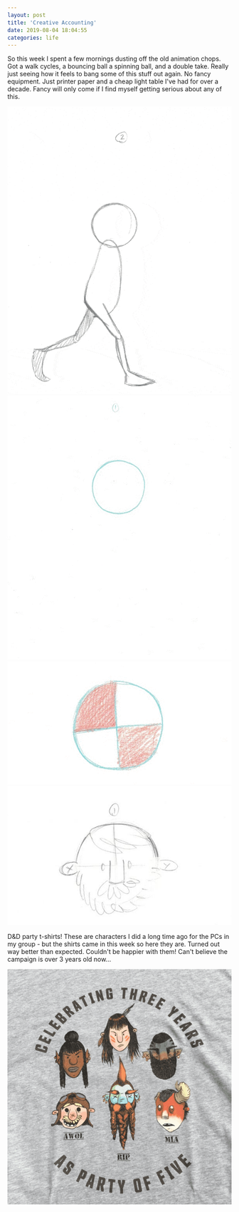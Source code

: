 ```yaml
---
layout: post
title: 'Creative Accounting'
date: 2019-08-04 18:04:55
categories: life
---
```


So this week I spent a few mornings dusting off the old animation chops. Got a walk cycles, a bouncing ball a spinning ball, and a double take. Really just seeing how it feels to bang some of this stuff out again. No fancy equipment. Just printer paper and a cheap light table I've had for over a decade. Fancy will only come if I find myself getting serious about any of this.

![walks](../../images/CA-190805-walks.gif)
![ball bouncing](../../images/CA-190805-ball-bouncing.gif)
![ball spinning](../../images/CA-190805-ball-spinning.gif)
![double take](../../images/CA-190805-double-take.gif)

D&D party t-shirts! These are characters I did a long time ago for the PCs in my group - but the shirts came in this week so here they are. Turned out way better than expected. Couldn't be happier with them! Can't believe the campaign is over 3 years old now...

![party shirts](../../images/CA-190805-PO5.png)
